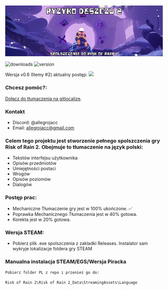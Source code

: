
![Logo](https://github.com/allegrojacc/Risk-of-Rain-2-PL/blob/main/image.png?raw=true)

![downloads](https://img.shields.io/github/downloads/allegrojacc/Risk-of-Rain-2-PL/total?label=Pobrano) ![version](https://img.shields.io/github/v/release/allegrojacc/Risk-of-Rain-2-PL?label=Aktualna%20wersja%20spolszczenia)

Wersja v0.6 (Itemy #2) aktualny postęp: ![](https://geps.dev/progress/65)

### Chcesz pomóc?:
[Dołącz do tłumaczenia na gitlocalize](https://gitlocalize.com/repo/9490/).

### Kontakt
* Discord: @allegrojacc
* Email: allegrojacc@gmail.com


### Celem tego projektu jest stworzenie pełnego spolszczenia gry Risk of Rain 2. Obejmuje to tłumaczenie na język polski:

* Tekstów interfejsu użytkownika
* Opisów przedmiotów
* Umiejętności postaci
* Wrogów
* Opisów poziomów
* Dialogów

### Postęp prac:

* Mechaniczne Tłumaczenie gry jest w 100% ukończone. ✅
* Poprawka Mechanicznego Tłumaczenia jest w 40% gotowa.
* Korekta jest w 20% gotowa.



### Wersja STEAM:


* Pobierz plik .exe spolszczenia z zakladki Releases. Instalator sam wykryje lokalizacje foldera gry STEAM



 ### Manualna instalacja STEAM/EGS/Wersja Piracka



```
Pobierz folder PL z repo i przenieś go do:

Risk of Rain 2\Risk of Rain 2_Data\StreamingAssets\Language
```
    